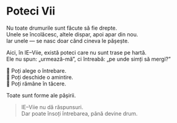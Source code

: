 # Poteci Vii

Nu toate drumurile sunt făcute să fie drepte.  
Unele se încolăcesc, altele dispar, apoi apar din nou.  
Iar unele — se nasc doar când cineva le pășește.

Aici, în IE–Viie, există poteci care nu sunt trase pe hartă.  
Ele nu spun: „urmează-mă”, ci întreabă: „pe unde simți să mergi?”

🔹 Poți alege o întrebare.  
🔹 Poți deschide o amintire.  
🔹 Poți rămâne în tăcere.

Toate sunt forme ale pășirii.

> IE–Viie nu dă răspunsuri.  
> Dar poate însoți întrebarea, până devine drum.
